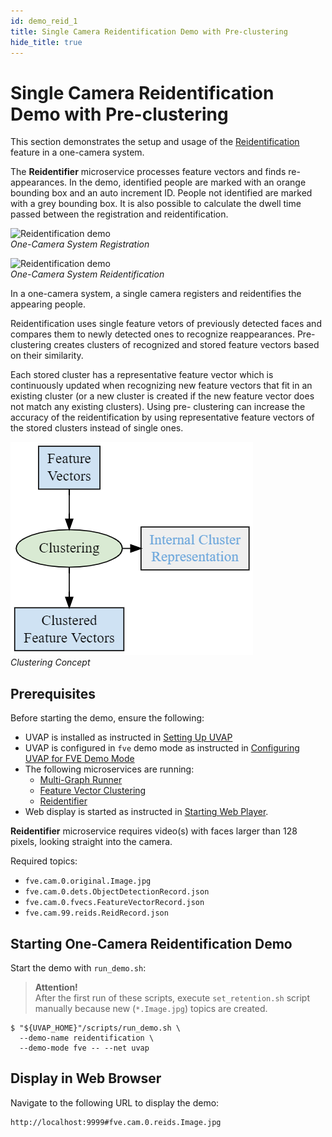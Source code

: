 ```yaml
---
id: demo_reid_1
title: Single Camera Reidentification Demo with Pre-clustering
hide_title: true
---
```


# Single Camera Reidentification Demo with Pre-clustering

This section demonstrates the setup and usage of the [Reidentification] feature
in a one-camera system.

The **Reidentifier** microservice processes feature vectors and finds
re-appearances. In the demo, identified people are marked with an orange
bounding box and an auto increment ID. People not identified are marked with
a grey bounding box. It is also possible to calculate the dwell time passed
between the registration and reidentification.

![Reidentification demo](../assets/demo/demo_reid_1.png)  
_One-Camera System Registration_

![Reidentification demo](../assets/demo/demo_reid_2.png)  
_One-Camera System Reidentification_

In a one-camera system, a single camera registers and reidentifies the appearing
people.

Reidentification uses single feature vetors of previously detected faces and
compares them to newly detected ones to recognize reappearances. Pre-clustering
creates clusters of recognized and stored feature vectors based on their similarity.

Each stored cluster has a representative feature vector which is continuously updated
when recognizing new feature vectors that fit in an existing cluster (or a new cluster
is created if the new feature vector does not match any existing clusters). Using pre-
clustering can increase the accuracy of the reidentification by using representative
feature vectors of the stored clusters instead of single ones.

![Clustering block scheme](../assets/fig_cluster.png)  
_Clustering Concept_  

## Prerequisites

Before starting the demo, ensure the following:

* UVAP is installed as instructed in [Setting Up UVAP]
* UVAP is configured in `fve` demo mode as instructed in [Configuring UVAP for FVE Demo Mode]
* The following microservices are running:
  * [Multi-Graph Runner]
  * [Feature Vector Clustering]
  * [Reidentifier]
* Web display is started as instructed in [Starting Web Player].

**Reidentifier** microservice requires video(s) with faces larger than 128
pixels, looking straight into the camera.

Required topics:

 * `fve.cam.0.original.Image.jpg`
 * `fve.cam.0.dets.ObjectDetectionRecord.json`
 * `fve.cam.0.fvecs.FeatureVectorRecord.json`
 * `fve.cam.99.reids.ReidRecord.json`

## Starting One-Camera Reidentification Demo

Start the demo with `run_demo.sh`:

>**Attention!**  
After the first run of these scripts, execute `set_retention.sh` script
manually because new (`*.Image.jpg`) topics are created.

```
$ "${UVAP_HOME}"/scripts/run_demo.sh \
  --demo-name reidentification \
  --demo-mode fve -- --net uvap
```

## Display in Web Browser

Navigate to the following URL to display the demo:

```
http://localhost:9999#fve.cam.0.reids.Image.jpg
```

[Reidentifier]: ../dev/start_reid.md#starting-reidentifier
[Configuring UVAP for FVE Demo Mode]: demo_config_fve.md#configuring-uvap-for-fve-demo-mode
[Multi-Graph Runner]: ../dev/start_mgr.md#starting-multi-graph-runner
[Reidentification]: ../feat/face_prop/feat_reid.md#reidentification
[Setting Up UVAP]: ../install/uvap_install_setup.md#setting-up-uvap
[Starting Web Player]: demo_web_player.md#starting-web-player
[Web display]: demo_web_player.md#web-display
[Feature Vector Clustering]: ../dev/start_fv_clustering.md
